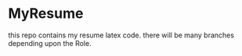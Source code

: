 # MyResume
this repo contains my resume latex code. there will be many branches depending upon the Role.
